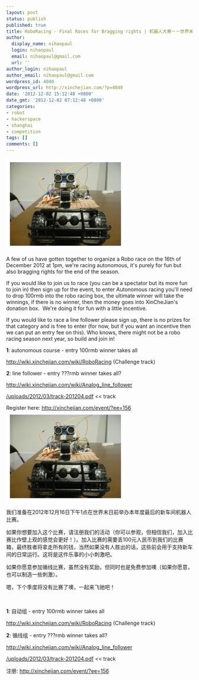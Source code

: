 ```yaml
---
layout: post
status: publish
published: true
title: RoboRacing - Final Races for Bragging rights | 机器人大赛－－世界末日前最后的比赛！
author:
  display_name: nihaopaul
  login: nihaopaul
  email: nihaopaul@gmail.com
  url: ''
author_login: nihaopaul
author_email: nihaopaul@gmail.com
wordpress_id: 4040
wordpress_url: http://xinchejian.com/?p=4040
date: '2012-12-02 15:12:48 +0800'
date_gmt: '2012-12-02 07:12:48 +0800'
categories:
- robot
- hackerspace
- shanghai
- competition
tags: []
comments: []
---
```

<p><!--:en--><a href="http://xinchejian.com/2011/01/03/art-platform-v3-control-v4-and-the-future-platform-v4/img_0023/" rel="attachment wp-att-306"><img class="alignleft size-medium wp-image-306" style="border: 10px solid #fff;" title="IMG_0023" src="/uploads/2011/01/IMG_0023-300x225.jpg" alt="" width="300" height="225" /></a></p>
<p>A few of us have gotten together to organize a Robo race on the 16th of December 2012 at 1pm, we're racing autonomous, it's purely for fun but also bragging rights for the end of the season.</p>
<p>If you would like to join us to race (you can be a spectator but its more fun to join in) then sign up for the event, to enter Autonomous racing you'll need to drop 100rmb into the robo racing box, the ultimate winner will take the winnings, if there is no winner, then the money goes into XinCheJian's donation box.&nbsp; We're doing it for fun with a little incentive.</p>
<p>If you would like to race a line follower please sign up, there is no prizes for that category and is free to enter (for now, but if you want an incentive then we can put an entry fee on this). Who knows, there might not be a robo racing season next year, so build and join in!</p>
<p><strong>1</strong>: autonomous course - entry 100rmb winner takes all</p>
<p><a href="http://wiki.xinchejian.com/wiki/RoboRacing">http://wiki.xinchejian.com/wiki/RoboRacing</a> (Challenge track)</p>
<p><strong>2</strong>: line follower - entry ???rmb winner takes all?</p>
<p><a href="http://wiki.xinchejian.com/wiki/Analog_line_follower">http://wiki.xinchejian.com/wiki/Analog_line_follower</a></p>
<p><a href="/uploads/2012/03/track-201204.pdf">/uploads/2012/03/track-201204.pdf</a> << track</p>
<p>Register here: <a href="http://xinchejian.com/event/?ee=156">http://xinchejian.com/event/?ee=156</a><!--:--><!--:zh--><a href="http://xinchejian.com/2011/01/03/art-platform-v3-control-v4-and-the-future-platform-v4/img_0023/" rel="attachment wp-att-306"><img class="alignleft size-medium wp-image-306" style="border: 10px solid #fff;" title="IMG_0023" src="/uploads/2011/01/IMG_0023-300x225.jpg" alt="" width="300" height="225" /></a></p>
<p>我们准备在2012年12月16日下午1点在世界末日前举办本年度最后的新车间机器人比赛。</p>
<p>如果你想要加入这个比赛，请注册我们的活动（你可以参观，但相信我们，加入比赛比作壁上观的感觉会更好！）。加入比赛的需要丢100元人民币到我们的比赛箱，最终胜者将拿走所有的钱，当然如果没有人胜出的话，这些前会用于支持新车间的日常运行。这将是这件乐事的小小刺激吧。</p>
<p>如果你愿意参加循线比赛，虽然没有奖励，但同时也是免费参加噢（如果你愿意，也可以制造一些刺激）。</p>
<p>嗯，下个季度将没有比赛了噢，一起来飞驰吧！</p>
<p>&nbsp;</p>
<p><strong>1</strong>: 自动组&nbsp;- entry 100rmb winner takes all</p>
<p><a href="http://wiki.xinchejian.com/wiki/RoboRacing">http://wiki.xinchejian.com/wiki/RoboRacing</a> (Challenge track)</p>
<p><strong>2</strong>: 循线组&nbsp;- entry ???rmb winner takes all?</p>
<p><a href="http://wiki.xinchejian.com/wiki/Analog_line_follower">http://wiki.xinchejian.com/wiki/Analog_line_follower</a></p>
<p><a href="/uploads/2012/03/track-201204.pdf">/uploads/2012/03/track-201204.pdf</a> << track</p>
<p>注册: <a href="http://xinchejian.com/event/?ee=156">http://xinchejian.com/event/?ee=156</a><!--:--></p>
